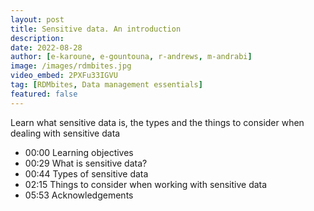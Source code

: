 ```yaml
---
layout: post
title: Sensitive data. An introduction
description: 
date: 2022-08-28
author: [e-karoune, e-gountouna, r-andrews, m-andrabi]
image: /images/rdmbites.jpg
video_embed: 2PXFu33IGVU
tag: [RDMbites, Data management essentials]
featured: false
---
```


Learn what sensitive data is, the types and the things to consider when dealing with sensitive data

- 00:00 Learning objectives
- 00:29 What is sensitive data?
- 00:44 Types of sensitive data
- 02:15 Things to consider when working with sensitive data
-  05:53 Acknowledgements